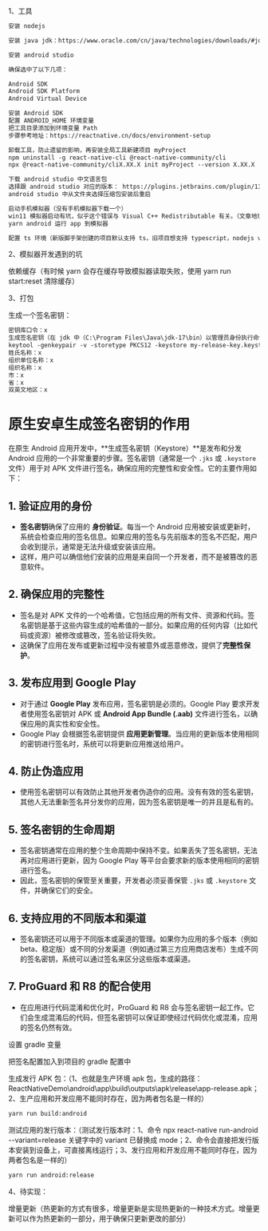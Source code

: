 1、工具

```txt
安装 nodejs

安装 java jdk：https://www.oracle.com/cn/java/technologies/downloads/#jdk23-windows

安装 android studio

确保选中了以下几项：

Android SDK
Android SDK Platform
Android Virtual Device

安装 Android SDK
配置 ANDROID_HOME 环境变量
把工具目录添加到环境变量 Path
步骤参考地址：https://reactnative.cn/docs/environment-setup

卸载工具，防止遗留的影响，再安装全局工具新建项目 myProject
npm uninstall -g react-native-cli @react-native-community/cli
npx @react-native-community/cliX.XX.X init myProject --version X.XX.X

下载 android studio 中文语言包
选择跟 android studio 对应的版本： https://plugins.jetbrains.com/plugin/13710-chinese-simplified-language-pack----/versions
android studio 中从文件夹选择压缩包安装后重启

启动手机模拟器（没有手机模拟器下载一个）
win11 模拟器启动有坑，似乎这个错误与 Visual C++ Redistributable 有关。（文章地址：https://stackoverflow.com/questions/75570537/android-studio-emulator-process-for-avd-has-terminated-windows-11）下载Latest Microsoft Visual C++ Redistributable Version x64 版本安装后重启
yarn android 运行 app 到模拟器

配置 ts 环境（新版脚手架创建的项目默认支持 ts，旧项目想支持 typescript，nodejs version "^18.18.0 || >=20.0.0"）
```

2、模拟器开发遇到的坑

依赖缓存（有时候 yarn 会存在缓存导致模拟器读取失败，使用 yarn run start:reset 清除缓存）

3、打包

生成一个签名密钥：

```txt
密钥库口令：x
生成签名密钥（在 jdk 中（C:\Program Files\Java\jdk-17\bin）以管理员身份执行命令）
keytool -genkeypair -v -storetype PKCS12 -keystore my-release-key.keystore -alias 上面的密钥库口令 -keyalg RSA -keysize 2048 -validity 10000
姓氏名称：x
组织单位名称：x
组织名称：x
市：x
省：x
双英文地区：x
```

# 原生安卓生成签名密钥的作用

在原生 Android 应用开发中，**生成签名密钥（Keystore）**是发布和分发 Android 应用的一个非常重要的步骤。签名密钥（通常是一个 `.jks` 或 `.keystore` 文件）用于对 APK 文件进行签名，确保应用的完整性和安全性。它的主要作用如下：

## 1. 验证应用的身份

- **签名密钥**确保了应用的 **身份验证**。每当一个 Android 应用被安装或更新时，系统会检查应用的签名信息。如果应用的签名与先前版本的签名不匹配，用户会收到提示，通常是无法升级或安装该应用。
- 这样，用户可以确信他们安装的应用是来自同一个开发者，而不是被篡改的恶意软件。

## 2. 确保应用的完整性

- 签名是对 APK 文件的一个哈希值，它包括应用的所有文件、资源和代码。签名密钥是基于这些内容生成的哈希值的一部分。如果应用的任何内容（比如代码或资源）被修改或篡改，签名验证将失败。
- 这确保了应用在发布或更新过程中没有被意外或恶意修改，提供了**完整性保护**。

## 3. 发布应用到 Google Play

- 对于通过 **Google Play** 发布应用，签名密钥是必须的。Google Play 要求开发者使用签名密钥对 APK 或 **Android App Bundle (.aab)** 文件进行签名，以确保应用的真实性和安全性。
- Google Play 会根据签名密钥提供 **应用更新管理**。当应用的更新版本使用相同的密钥进行签名时，系统可以将更新应用推送给用户。

## 4. 防止伪造应用

- 使用签名密钥可以有效防止其他开发者伪造你的应用。没有有效的签名密钥，其他人无法重新签名并分发你的应用，因为签名密钥是唯一的并且是私有的。

## 5. 签名密钥的生命周期

- 签名密钥通常在应用的整个生命周期中保持不变。如果丢失了签名密钥，无法再对应用进行更新，因为 Google Play 等平台会要求新的版本使用相同的密钥进行签名。
- 因此，签名密钥的保管至关重要，开发者必须妥善保管 `.jks` 或 `.keystore` 文件，并确保它们的安全。

## 6. 支持应用的不同版本和渠道

- 签名密钥还可以用于不同版本或渠道的管理。如果你为应用的多个版本（例如 beta、稳定版）或不同的分发渠道（例如通过第三方应用商店发布）生成不同的签名密钥，系统可以通过签名来区分这些版本或渠道。

## 7. ProGuard 和 R8 的配合使用

- 在应用进行代码混淆和优化时，ProGuard 和 R8 会与签名密钥一起工作。它们会生成混淆后的代码，但签名密钥可以保证即使经过代码优化或混淆，应用的签名仍然有效。

设置 gradle 变量

把签名配置加入到项目的 gradle 配置中

生成发行 APK 包：（1、也就是生产环境 apk 包，生成的路径：ReactNativeDemo\android\app\build\outputs\apk\release\app-release.apk；2、生产应用和开发应用不能同时存在，因为两者包名是一样的）

```bash
yarn run build:android
```

测试应用的发行版本：（测试发行版本时：1、命令 npx react-native run-android --variant=release 关键字中的 variant 已替换成 mode；2、命令会直接把发行版本安装到设备上，可直接离线运行；3、发行应用和开发应用不能同时存在，因为两者包名是一样的）

```bash
yarn run android:release
```

4、待实现：

增量更新（热更新的方式有很多，增量更新是实现热更新的一种技术方式。增量更新可以作为热更新的一部分，用于确保只更新更改的部分）
